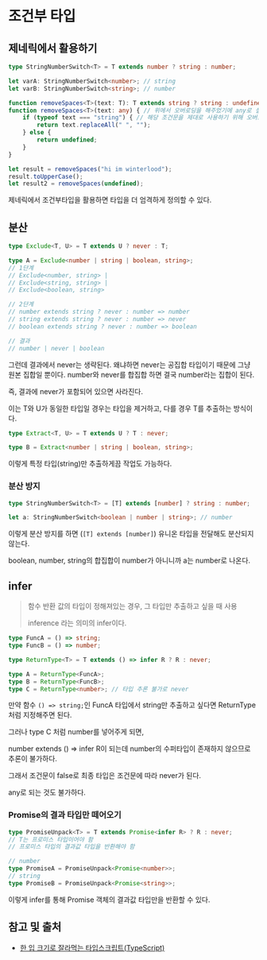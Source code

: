 # 조건부 타입

## 제네릭에서 활용하기

```typescript
type StringNumberSwitch<T> = T extends number ? string : number;

let varA: StringNumberSwitch<number>; // string
let varB: StringNumberSwitch<string>; // number

function removeSpaces<T>(text: T): T extends string ? string : undefined; // 오버로드 시그니쳐
function removeSpaces<T>(text: any) { // 위에서 오버로딩을 해주었기에 any로 설정해주어도 된다
    if (typeof text === "string") { // 해당 조건문을 제대로 사용하기 위해 오버로딩 사용
        return text.replaceAll(" ", "");
    } else {
        return undefined;
    }
}

let result = removeSpaces("hi im winterlood");
result.toUpperCase();
let result2 = removeSpaces(undefined);

```

제네릭에서 조건부타입을 활용하면 타입을 더 엄격하게 정의할 수 있다.

## 분산

```typescript
type Exclude<T, U> = T extends U ? never : T;

type A = Exclude<number | string | boolean, string>;
// 1단계
// Exclude<number, string> |
// Exclude<string, string> |
// Exclude<boolean, string>

// 2단계
// number extends string ? never : number => number
// string extends string ? never : number => never
// boolean extends string ? never : number => boolean

// 결과
// number | never | boolean
```

그런데 결과에서 never는 생략된다.
왜냐하면 never는 공집합 타입이기 때문에 그냥 원본 집합일 뿐이다.
number와 never를 합집합 하면 결국 number라는 집합이 된다.

즉, 결과에 never가 포함되어 있으면 사라진다.

이는 T와 U가 동일한 타입일 경우는 타입을 제거하고, 다를 경우 T를 추출하는 방식이다.

```typescript
type Extract<T, U> = T extends U ? T : never;

type B = Extract<number | string | boolean, string>;
```

이렇게 특정 타입(string)만 추출하게끔 작업도 가능하다.

### 분산 방지

```typescript
type StringNumberSwitch<T> = [T] extends [number] ? string : number;

let a: StringNumberSwitch<boolean | number | string>; // number
```

이렇게 분산 방지를 하면 (`[T] extends [number]`)
유니온 타입을 전달해도 분산되지 않는다.

boolean, number, string의 합집합이 number가 아니니까 a는 number로 나온다.

## infer

> 함수 반환 값의 타입이 정해져있는 경우, 그 타입만 추출하고 싶을 때 사용
>
> inference 라는 의미의 infer이다.

```typescript
type FuncA = () => string;
type FuncB = () => number;

type ReturnType<T> = T extends () => infer R ? R : never;

type A = ReturnType<FuncA>;
type B = ReturnType<FuncB>;
type C = ReturnType<number>; // 타입 추론 불가로 never
```

만약 함수 `() => string;`인 FuncA 타입에서 string만 추출하고 싶다면
ReturnType 처럼 지정해주면 된다.

그러나 type C 처럼 number를 넣어주게 되면,

number extends () => infer R이 되는데
number의 수퍼타입이 존재하지 않으므로 추론이 불가하다.

그래서 조건문이 false로 최종 타입은 조건문에 따라 never가 된다.

any로 되는 것도 불가하다.

### Promise의 결과 타입만 떼어오기

```typescript
type PromiseUnpack<T> = T extends Promise<infer R> ? R : never;
// T는 프로미스 타입이어야 함
// 프로미스 타입의 결과값 타입을 반환해야 함

// number
type PromiseA = PromiseUnpack<Promise<number>>;
// string
type PromiseB = PromiseUnpack<Promise<string>>;
```

이렇게 infer를 통해 Promise 객체의 결과값 타입만을 반환할 수 있다.

## 참고 및 출처

- [한 입 크기로 잘라먹는 타입스크립트(TypeScript)](https://www.inflearn.com/course/%ED%95%9C%EC%9E%85-%ED%81%AC%EA%B8%B0-%ED%83%80%EC%9E%85%EC%8A%A4%ED%81%AC%EB%A6%BD%ED%8A%B8?srsltid=AfmBOoqKyeukk5UXUwfKCAc4kjJVMZ6l_1muf8wV2_i14aiBihNU4Kbs)
